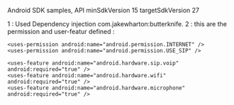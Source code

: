 Android SDK samples, API minSdkVersion 15  targetSdkVersion 27

1 : Used Dependency injection com.jakewharton:butterknife.
2 : this are the permission and user-featur defined :

    <uses-permission android:name="android.permission.INTERNET" />
    <uses-permission android:name="android.permission.USE_SIP" />

    <uses-feature android:name="android.hardware.sip.voip" android:required="true" />
    <uses-feature android:name="android.hardware.wifi" android:required="true" />
    <uses-feature android:name="android.hardware.microphone" android:required="true" />
